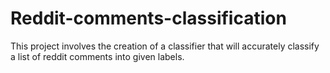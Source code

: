 # Reddit-comments-classification
This project involves the creation of a classifier that will accurately classify a list of reddit comments into given labels.
